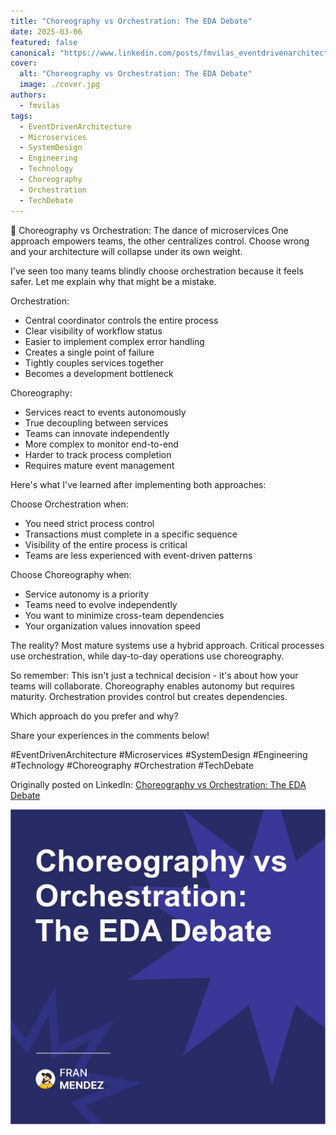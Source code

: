 ```yaml
---
title: "Choreography vs Orchestration: The EDA Debate"
date: 2025-03-06
featured: false
canonical: "https://www.linkedin.com/posts/fmvilas_eventdrivenarchitecture-microservices-systemdesign-activity-7303339523852132352-2otn"
cover:
  alt: "Choreography vs Orchestration: The EDA Debate"
  image: ./cover.jpg
authors:
  - fmvilas
tags:
  - EventDrivenArchitecture
  - Microservices
  - SystemDesign
  - Engineering
  - Technology
  - Choreography
  - Orchestration
  - TechDebate
---
```


🔄 Choreography vs Orchestration: The dance of microservices
One approach empowers teams, the other centralizes control.
Choose wrong and your architecture will collapse under its own weight.

I've seen too many teams blindly choose orchestration because it feels safer. Let me explain why that might be a mistake.

Orchestration:

* Central coordinator controls the entire process
* Clear visibility of workflow status
* Easier to implement complex error handling
* Creates a single point of failure
* Tightly couples services together
* Becomes a development bottleneck

Choreography:

* Services react to events autonomously
* True decoupling between services
* Teams can innovate independently
* More complex to monitor end-to-end
* Harder to track process completion
* Requires mature event management

Here's what I've learned after implementing both approaches:

Choose Orchestration when:

* You need strict process control
* Transactions must complete in a specific sequence
* Visibility of the entire process is critical
* Teams are less experienced with event-driven patterns

Choose Choreography when:

* Service autonomy is a priority
* Teams need to evolve independently
* You want to minimize cross-team dependencies
* Your organization values innovation speed

The reality? Most mature systems use a hybrid approach. Critical processes use orchestration, while day-to-day operations use choreography.

So remember: This isn't just a technical decision - it's about how your teams will collaborate. Choreography enables autonomy but requires maturity. Orchestration provides control but creates dependencies.

Which approach do you prefer and why?

Share your experiences in the comments below!

#EventDrivenArchitecture #Microservices #SystemDesign #Engineering #Technology #Choreography #Orchestration #TechDebate

Originally posted on LinkedIn: [Choreography vs Orchestration: The EDA Debate](https://www.linkedin.com/posts/fmvilas_eventdrivenarchitecture-microservices-systemdesign-activity-7303339523852132352-2otn)

![Choreography vs Orchestration: The EDA Debate](./cover.jpg)
